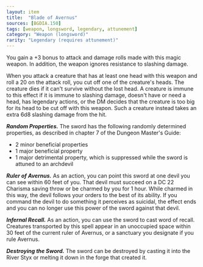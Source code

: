```yaml
---
layout: item
title:  "Blade of Avernus"
sources: [BGDIA.150]
tags: [weapon, longsword, legendary, attunement]
category: "Weapon (longsword)"
rarity: "Legendary (requires attunement)"
---
```


You gain a +3 bonus to attack and damage rolls made with this magic weapon. In addition, the weapon ignores resistance to slashing damage.

When you attack a creature that has at least one head with this weapon and roll a 20 on the attack roll, you cut off one of the creature's heads. The creature dies if it can't survive without the lost head. A creature is immune to this effect if it is immune to slashing damage, doesn't have or need a head, has legendary actions, or the DM decides that the creature is too big for its head to be cut off with this weapon. Such a creature instead takes an extra 6d8 slashing damage from the hit.

**_Random Properties._** The sword has the following randomly determined properties, as described in chapter 7 of the Dungeon Master's Guide:
- 2 minor beneficial properties
- 1 major beneficial property
- 1 major detrimental property, which is suppressed while the sword is attuned to an archdevil

**_Ruler of Avernus._** As an action, you can point this sword at one devil you can see within 60 feet of you. That devil must succeed on a DC 22 Charisma saving throw or be charmed by you for 1 hour. While charmed in this way, the devil follows your orders to the best of its ability. If you command the devil to do something it perceives as suicidal, the effect ends and you can no longer use this power of the sword against that devil.

**_Infernal Recall._** As an action, you can use the sword to cast word of recall. Creatures transported by this spell appear in an unoccupied space within 30 feet of the current ruler of Avernus, or a sanctuary you designate if you rule Avernus.

**_Destroying the Sword._** The sword can be destroyed by casting it into the River Styx or melting it down in the forge that created it.